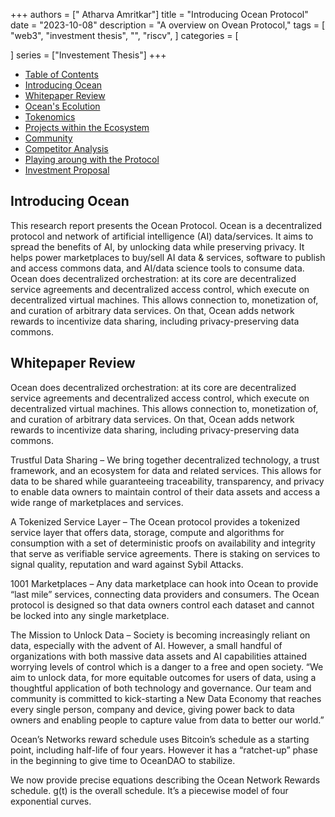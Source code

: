 +++
authors = [" Atharva Amritkar"]
title = "Introducing Ocean Protocol"
date = "2023-10-08"
description = "A overview on Ovean Protocol,"
tags = [
    "web3",
    "investment thesis",
    "",
    "riscv",
]
categories = [

]
series = ["Investement Thesis"]
+++


<!--more-->

- [Table of Contents](#table-of-contents)
- [Introducing Ocean](#introducing-ocean)
- [Whitepaper Review](#whitepaper-review)
- [Ocean's Ecolution](#oceans-evolution)
- [Tokenomics](#tokenomics)
- [Projects within the Ecosystem](#ecosystem)
- [Community](#community)
- [Competitor Analysis](#competitor-analysis)
- [Playing aroung with the Protocol](#technical-component)
- [Investment Proposal](#investment_proposal)


## Introducing Ocean

This research report presents the Ocean Protocol. Ocean is a decentralized protocol and network of artificial intelligence (AI) data/services. It aims to spread the benefits of AI, by unlocking data while preserving privacy. It helps power marketplaces to buy/sell AI data & services, software to publish and access commons data, and AI/data science tools to consume data. Ocean does decentralized orchestration: at its core are decentralized service agreements and decentralized access control, which execute on decentralized virtual machines. This allows connection to, monetization of, and curation of arbitrary data services. On that, Ocean adds network rewards to incentivize data sharing, including privacy-preserving data commons.

## Whitepaper Review


Ocean does decentralized orchestration: at its core are decentralized service agreements and decentralized access control, which execute on decentralized virtual machines. This allows connection to, monetization of, and curation of arbitrary data services. On that, Ocean adds network rewards to incentivize data sharing, including privacy-preserving data commons.


Trustful Data Sharing – We bring together decentralized technology, a trust framework, and an ecosystem for data and related services. This allows for data to be shared while guaranteeing traceability, transparency, and privacy to enable data owners to maintain control of their data assets and access a wide range of marketplaces and services.


A Tokenized Service Layer – The Ocean protocol provides a tokenized service layer that offers data, storage, compute and algorithms for consumption with a set of deterministic proofs on availability and integrity that serve as verifiable service agreements. There is staking on services to signal quality, reputation and ward against Sybil Attacks.

1001 Marketplaces – Any data marketplace can hook into Ocean to provide “last mile” services, connecting data providers and consumers. The Ocean protocol is designed so that data owners control each dataset and cannot be locked into any single marketplace.


The Mission to Unlock Data – Society is becoming increasingly reliant on data, especially with the advent of AI. However, a small handful of organizations with both massive data assets and AI capabilities attained worrying levels of control which is a danger to a free and open society.
“We aim to unlock data, for more equitable outcomes for users of data, using a thoughtful application of both technology and governance. Our team and community is committed to kick-starting a New Data Economy that reaches every single person, company and device, giving power back to data owners and enabling people to capture value from data to better our world.”


Ocean’s Networks reward schedule uses Bitcoin’s schedule as a starting point, including half-life of four years. However it has a “ratchet-up” phase in the beginning to give time to OceanDAO to stabilize.


We now provide precise equations describing the Ocean Network Rewards schedule. g(t) is the overall schedule. It’s a piecewise model of four exponential curves.
